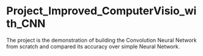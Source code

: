 # Project_Improved_ComputerVisio_with_CNN
The project is the demonstration of building the Convolution Neural Network from scratch and compared its accuracy over simple Neural Network.   
